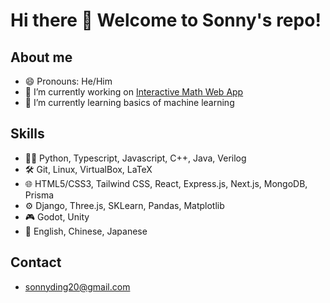 # Hi there 👋 Welcome to Sonny's repo!

## About me

- 😄 Pronouns: He/Him
- 🔭 I’m currently working on [Interactive Math Web App](https://github.com/sonnyding1/interactive-math-web-app)
- 🌱 I’m currently learning basics of machine learning

## Skills

- 👨‍💻 Python, Typescript, Javascript, C++, Java, Verilog
- 🛠️ Git, Linux, VirtualBox, LaTeX
- 🌐 HTML5/CSS3, Tailwind CSS, React, Express.js, Next.js, MongoDB, Prisma
- ⚙️ Django, Three.js, SKLearn, Pandas, Matplotlib
- 🎮 Godot, Unity
- 💬 English, Chinese, Japanese

## Contact

- sonnyding20@gmail.com
